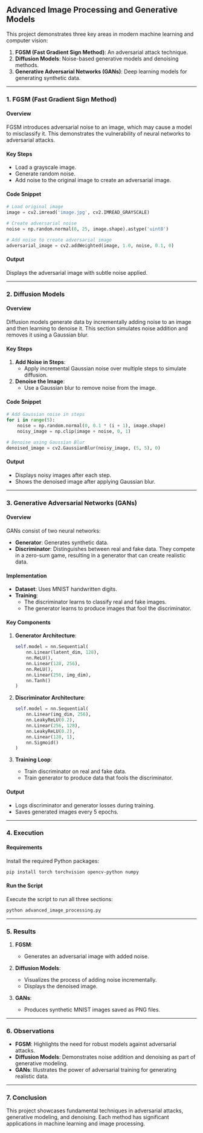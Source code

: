 ## **Advanced Image Processing and Generative Models**

This project demonstrates three key areas in modern machine learning and computer vision:

1. **FGSM (Fast Gradient Sign Method)**: An adversarial attack technique.
2. **Diffusion Models**: Noise-based generative models and denoising methods.
3. **Generative Adversarial Networks (GANs)**: Deep learning models for generating synthetic data.

---

### **1. FGSM (Fast Gradient Sign Method)**

#### **Overview**
FGSM introduces adversarial noise to an image, which may cause a model to misclassify it. This demonstrates the vulnerability of neural networks to adversarial attacks.

#### **Key Steps**
- Load a grayscale image.
- Generate random noise.
- Add noise to the original image to create an adversarial image.

#### **Code Snippet**
```python
# Load original image
image = cv2.imread('image.jpg', cv2.IMREAD_GRAYSCALE)

# Create adversarial noise
noise = np.random.normal(0, 25, image.shape).astype('uint8')

# Add noise to create adversarial image
adversarial_image = cv2.addWeighted(image, 1.0, noise, 0.1, 0)
```

#### **Output**
Displays the adversarial image with subtle noise applied.

---

### **2. Diffusion Models**

#### **Overview**
Diffusion models generate data by incrementally adding noise to an image and then learning to denoise it. This section simulates noise addition and removes it using a Gaussian blur.

#### **Key Steps**
1. **Add Noise in Steps**:
   - Apply incremental Gaussian noise over multiple steps to simulate diffusion.
2. **Denoise the Image**:
   - Use a Gaussian blur to remove noise from the image.

#### **Code Snippet**
```python
# Add Gaussian noise in steps
for i in range(5): 
    noise = np.random.normal(0, 0.1 * (i + 1), image.shape)
    noisy_image = np.clip(image + noise, 0, 1)

# Denoise using Gaussian Blur
denoised_image = cv2.GaussianBlur(noisy_image, (5, 5), 0)
```

#### **Output**
- Displays noisy images after each step.
- Shows the denoised image after applying Gaussian blur.

---

### **3. Generative Adversarial Networks (GANs)**

#### **Overview**
GANs consist of two neural networks:
- **Generator**: Generates synthetic data.
- **Discriminator**: Distinguishes between real and fake data.
They compete in a zero-sum game, resulting in a generator that can create realistic data.

#### **Implementation**
- **Dataset**: Uses MNIST handwritten digits.
- **Training**:
  - The discriminator learns to classify real and fake images.
  - The generator learns to produce images that fool the discriminator.

#### **Key Components**
1. **Generator Architecture**:
   ```python
   self.model = nn.Sequential(
       nn.Linear(latent_dim, 128),
       nn.ReLU(),
       nn.Linear(128, 256),
       nn.ReLU(),
       nn.Linear(256, img_dim),
       nn.Tanh()
   )
   ```

2. **Discriminator Architecture**:
   ```python
   self.model = nn.Sequential(
       nn.Linear(img_dim, 256),
       nn.LeakyReLU(0.2),
       nn.Linear(256, 128),
       nn.LeakyReLU(0.2),
       nn.Linear(128, 1),
       nn.Sigmoid()
   )
   ```

3. **Training Loop**:
   - Train discriminator on real and fake data.
   - Train generator to produce data that fools the discriminator.

#### **Output**
- Logs discriminator and generator losses during training.
- Saves generated images every 5 epochs.

---

### **4. Execution**

#### **Requirements**
Install the required Python packages:
```bash
pip install torch torchvision opencv-python numpy
```

#### **Run the Script**
Execute the script to run all three sections:
```bash
python advanced_image_processing.py
```

---

### **5. Results**

1. **FGSM**:
   - Generates an adversarial image with added noise.

2. **Diffusion Models**:
   - Visualizes the process of adding noise incrementally.
   - Displays the denoised image.

3. **GANs**:
   - Produces synthetic MNIST images saved as PNG files.

---

### **6. Observations**
- **FGSM**: Highlights the need for robust models against adversarial attacks.
- **Diffusion Models**: Demonstrates noise addition and denoising as part of generative modeling.
- **GANs**: Illustrates the power of adversarial training for generating realistic data.

---

### **7. Conclusion**
This project showcases fundamental techniques in adversarial attacks, generative modeling, and denoising. Each method has significant applications in machine learning and image processing.

